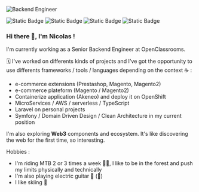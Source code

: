 ![Backend Engineer](https://github.com/user-attachments/assets/71bf3dd0-6854-427b-b628-574cc0ad6d08)

![Static Badge](https://img.shields.io/badge/php-7A86B8) ![Static Badge](https://img.shields.io/badge/TypeScript-3178c6) ![Static Badge](https://img.shields.io/badge/AWS-141f2e) ![Static Badge](https://img.shields.io/badge/Clean%20Code-f6f8fa)


### Hi there 👋, I'm Nicolas !

I'm currently working as a Senior Backend Engineer at OpenClassrooms.

:spiral_calendar: I've worked on differents kinds of projects and I've got the opportunity to use differents frameworks / tools / languages depending on the context :coffee: :
- e-commerce extensions (Prestashop, Magento, Magento2)
- e-commerce plateform (Magento / Magento2)
- Containerize application (Akeneo) and deploy it on OpenShift
- MicroServices / AWS / serverless / TypeScript
- Laravel on personal projects
- Symfony / Domain Driven Design / Clean Architecture in my current position

I'm also exploring __Web3__ components and ecosystem. It's like discovering the web for the first time, so interesting.

Hobbies : 
- I'm riding MTB 2 or 3 times a week :mountain_biking_man:, I like to be in the forest and push my limits physically and technically
- I'm also playing electric guitar :guitar: (:metal:)
- I like skiing :ski:

<!--
**NicolasMugnier/NicolasMugnier** is a ✨ _special_ ✨ repository because its `README.md` (this file) appears on your GitHub profile.

Here are some ideas to get you started:

- 🔭 I’m currently working on ...
- 🌱 I’m currently learning ...
- 👯 I’m looking to collaborate on ...
- 🤔 I’m looking for help with ...
- 💬 Ask me about ...
- 📫 How to reach me: ...
- 😄 Pronouns: ...
- ⚡ Fun fact: ...
-->
